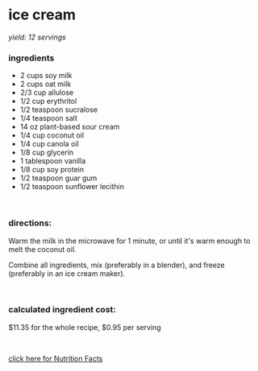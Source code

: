 # ice cream
*yield: 12 servings*

### ingredients
- 2 cups soy milk
- 2 cups oat milk
- 2/3 cup allulose
- 1/2 cup erythritol
- 1/2 teaspoon sucralose
- 1/4 teaspoon salt
- 14 oz plant-based sour cream
- 1/4 cup coconut oil
- 1/4 cup canola oil
- 1/8 cup glycerin
- 1 tablespoon vanilla
- 1/8 cup soy protein
- 1/2 teaspoon guar gum
- 1/2 teaspoon sunflower lecithin

<br>

### directions:

Warm the milk in the microwave for 1 minute, or until it's warm enough to melt the coconut oil.

Combine all ingredients, mix (preferably in a blender), and freeze (preferably in an ice cream maker).


<br>

### calculated ingredient cost:

$11.35 for the whole recipe, $0.95 per serving

<br>

[click here for Nutrition Facts](https://htmlpreview.github.io/?https://github.com/nate-thegrate/vegan-chef/blob/main/compile_recipes/nutrition/nutrition_labels/ice%20cream/nutrition_facts.html)